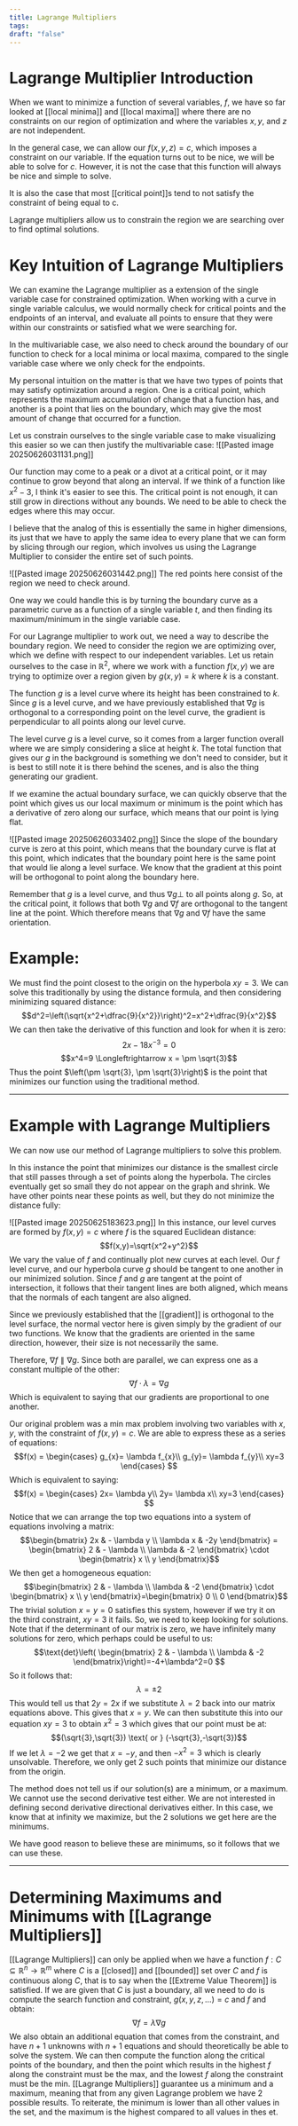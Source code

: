 ```yaml
---
title: Lagrange Multipliers
tags: 
draft: "false"
---
```

# Lagrange Multiplier Introduction
When we want to minimize a function of several variables, $f$, we have so far looked at [[local minima]] and [[local maxima]] where there are no constraints on our region of optimization and where the variables $x,y,$ and $z$ are not independent. 

In the general case, we can allow our $f(x,y,z)=c$, which imposes a constraint on our variable. If the equation turns out to be nice, we will be able to solve for $c$. However, it is not the case that this function will always be nice and simple to solve. 

It is also the case that most [[critical point]]s tend to not satisfy the constraint of being equal to c.

Lagrange multipliers allow us to constrain the region we are searching over to find optimal solutions. 

# Key Intuition of Lagrange Multipliers
We can examine the Lagrange multiplier as a extension of the single variable case for constrained optimization. When working with a curve in single variable calculus, we would normally check for critical points and the endpoints of an interval, and evaluate all points to ensure that they were within our constraints or satisfied what we were searching for. 

In the multivariable case, we also need to check around the boundary of our function to check for  a local minima or local maxima, compared to the single variable case where we only check for the endpoints. 

My personal intuition on the matter is that we have two types of points that may satisfy optimization around a region. One is a critical point, which represents the maximum accumulation of change that a function has, and another is a point that lies on the boundary, which may give the most amount of change that occurred for a function. 

Let us constrain ourselves to the single variable case to make visualizing this easier so we can then justify the multivariable case:
![[Pasted image 20250626031131.png]]

Our function may come to a peak or a divot at a critical point, or it may continue to grow beyond that along an interval. If we think of a function like $x^2-3$, I think it's easier to see this. The critical point is not enough, it can still grow in directions without any bounds. We need to be able to check the edges where this may occur.

I believe that the analog of this is essentially the same in higher dimensions, its just that we have to apply the same idea to every plane that we can form by slicing through our region, which involves us using the Lagrange Multiplier to consider the entire set of such points. 

![[Pasted image 20250626031442.png]]
The red points here consist of the region we need to check around.

One way we could handle this is by turning the boundary curve as a parametric curve as a function of a single variable $t$, and then finding its maximum/minimum in the single variable case.

For our Lagrange multiplier to work out, we need a way to describe the boundary region. We need to consider the region we are optimizing over, which we define with respect to our independent variables. Let us retain ourselves to the case in $\mathbb{R}^2$, where we work with a function $f(x,y)$  we are trying to optimize over a region given by $g(x,y)=k$ where $k$ is a constant. 

The function $g$ is a level curve where its height has been constrained to $k$. Since $g$ is a level curve, and we have previously established that $\nabla g$ is orthogonal to a corresponding point on the level curve, the gradient is perpendicular to all points along our level curve. 

The level curve $g$ is a level curve, so it comes from a larger function overall where we are simply considering a slice at height $k$. The total function that gives our $g$ in the background is something we don't need to consider, but it is best to still note it is there behind the scenes, and is also the thing generating our gradient. 

If we examine the actual boundary surface, we can quickly observe that the point which gives us our local maximum or minimum is the point which has a derivative of zero along our surface, which means that our point is lying flat.

![[Pasted image 20250626033402.png]]
Since the slope of the boundary curve is zero at this point, which means that the boundary curve is flat at this point, which indicates that the boundary point here is the same point that would lie along a level surface. We know that the gradient at this point will be orthogonal to point along the boundary here.

Remember that $g$ is a level curve, and thus $\nabla g \perp$ to all points along $g$. So, at the critical point, it follows that both $\nabla g$ and $\nabla f$ are orthogonal to the tangent line at the point. Which therefore means that $\nabla g$ and $\nabla f$ have the same orientation. 
# Example:
We must find the point closest to the origin on the hyperbola $xy=3$.
We can solve this traditionally by using the distance formula, and then considering minimizing squared distance:
$$d^2=\left(\sqrt{x^2+\dfrac{9}{x^2}}\right)^2=x^2+\dfrac{9}{x^2}$$
We can then take the derivative of this function and look for when it is zero:
$$2x-18x^{-3}=0$$
$$x^4=9 \Longleftrightarrow x = \pm \sqrt{3}$$
Thus the point $\left(\pm \sqrt{3}, \pm \sqrt{3}\right)$ is the point that minimizes our function using the traditional method. 

---
# Example with Lagrange Multipliers 

We can now use our method of Lagrange multipliers to solve this problem. 

In this instance the point that minimizes our distance is the smallest circle that still passes through a set of points along the hyperbola. The circles eventually get so small they do not appear on the graph and shrink. We have other points near these points as well, but they do not minimize the distance fully:

![[Pasted image 20250625183623.png]]
In this instance, our level curves are formed by $f(x,y)=c$ where $f$ is the squared Euclidean distance:
$$f(x,y)=\sqrt{x^2+y^2}$$
We vary the value of $f$ and continually plot new curves at each level. Our $f$ level curve, and our hyperbola curve $g$ should be tangent to one another in our minimized solution. Since $f$ and $g$ are tangent at the point of intersection, it follows that their tangent lines are both aligned, which means that the normals of each tangent are also aligned. 

Since we previously established that the [[gradient]] is orthogonal to the level surface, the normal vector here is given simply by the gradient of our two functions. We know that the gradients are oriented in the same direction, however, their size is not necessarily the same. 

Therefore, $\nabla f \parallel \nabla g$. Since both are parallel, we can express one as a constant multiple of the other:
$$\nabla f \cdot \lambda = \nabla g$$
Which is equivalent to saying that our gradients are proportional to one another. 

Our original problem was a min max problem involving two variables with $x,y$, with the constraint of $f(x,y)=c$. We are able to express these as a series of equations:
$$f(x) =
\begin{cases}
  g_{x}= \lambda f_{x}\\
  g_{y}= \lambda f_{y}\\
  xy=3
\end{cases}
$$
Which is equivalent to saying:
$$f(x) =
\begin{cases}
  2x= \lambda y\\
  2y= \lambda x\\
  xy=3
\end{cases}
$$
Notice that we can arrange the top two equations into a system of equations involving a matrix:
$$\begin{bmatrix} 2x & - \lambda y \\ \lambda x & -2y \end{bmatrix} =  \begin{bmatrix} 2 & - \lambda  \\ \lambda  & -2 \end{bmatrix} \cdot \begin{bmatrix} x \\ y \end{bmatrix}$$
We then get a homogeneous equation:
$$\begin{bmatrix} 2 & - \lambda  \\ \lambda  & -2 \end{bmatrix} \cdot \begin{bmatrix} x \\ y \end{bmatrix}=\begin{bmatrix} 0 \\ 0 \end{bmatrix}$$
The trivial solution $x=y=0$ satisfies this system, however if we try it on the third constraint, $xy=3$ it fails. So, we need to keep looking for solutions. Note that if the determinant of our matrix is zero, we have infinitely many solutions for zero, which perhaps could be useful to us:
$$\text{det}\left( \begin{bmatrix} 2 & - \lambda  \\ \lambda  & -2 \end{bmatrix}\right)=-4+\lambda^2=0 $$
So it follows that:
$$\lambda=\pm2$$
This would tell us that $2y=2x$ if we substitute $\lambda=2$ back into our matrix equations above. This gives that $x=y$. We can then substitute this into our equation $xy=3$ to obtain $x^2=3$ which gives that our point must be at:
$$(\sqrt{3},\sqrt{3}) \text{ or } (-\sqrt{3},-\sqrt{3})$$
If we let $\lambda =-2$ we get that $x=-y$, and then $-x^2=3$ which is clearly unsolvable. Therefore, we only get 2 such points that minimize our distance from the origin.  

The method does not tell us if our solution(s) are a minimum, or a maximum. We cannot use the second derivative test either. We are not interested in defining second derivative directional derivatives either. In this case, we know that at infinity we maximize, but the 2 solutions we get here are the minimums. 

We have good reason to believe these are minimums, so it follows that we can use these. 

---
# Determining Maximums and Minimums with [[Lagrange Multipliers]]
[[Lagrange Multipliers]] can only be applied when we have a function $f : C \subseteq \mathbb{R}^n \to \mathbb{R}^m$ where $C$ is a [[closed]] and [[bounded]] set over $C$ and $f$ is continuous along $C$, that is to say when the [[Extreme Value Theorem]] is satisfied. If we are given that $C$ is just a boundary, all we need to do is compute the search function and constraint, $g(x,y,z,...)=c$ and $f$ and obtain:
$$\nabla f = \lambda \nabla g$$
We also obtain an additional equation that comes from the constraint, and have $n+1$ unknowns with $n+1$ equations and should theoretically be able to solve the system. We can then compute the function along the critical points of the boundary, and then the point which results in the highest $f$ along the constraint must be the max, and the lowest $f$ along the constraint must be the min. [[Lagrange Multipliers]] guarantee us a minimum and a maximum, meaning that from any given Lagrange problem we have 2 possible results. To reiterate, the minimum is lower than all other values in the set, and the maximum is the highest compared to all values in thes et. 